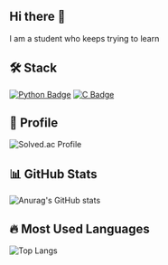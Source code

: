 ## Hi there 👋
I am a student who keeps trying to learn

## 🛠 Stack

<a href="#"><img src="https://img.shields.io/badge/Python-3776AB?style=for-the-badge&logo=python&logoColor=white" alt="Python Badge"></a>
<a href="#"><img src="https://img.shields.io/badge/C-A8B9CC?style=for-the-badge&logo=c&logoColor=white" alt="C Badge"></a>

## 💬 Profile

![Solved.ac Profile](http://mazassumnida.wtf/api/v2/generate_badge?boj=d34sda334)

## 📊 GitHub Stats

![Anurag's GitHub stats](https://github-readme-stats.vercel.app/api?username=minwoonggi&show_icons=true&theme=default&include_all_commits=true&count_private=true)

## 🔥 Most Used Languages

![Top Langs](https://github-readme-stats.vercel.app/api/top-langs/?username=minwoonggi&layout=compact&theme=default)
